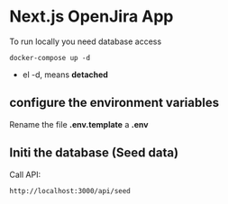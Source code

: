 # Next.js OpenJira App
To run locally you need database access

```
docker-compose up -d
```

* el -d, means __detached__ 

## configure the environment variables
Rename the file __.env.template__ a __.env__

## Initi the database (Seed data)

Call API:

```
http://localhost:3000/api/seed
```